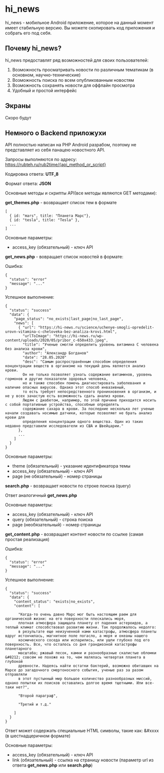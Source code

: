 # hi_news

hi_news - мобильное Android приложение, которое на данный момент имеет стабильную версию. Вы можете скопировать код приложения и собрать его под себя.

## Почему hi_news?

hi_news предоставлят ряд возможностей для своих пользователей:

1) Возможность просматривать новости по различным тематикам (в основном, научно-технические)
2) Возможность поиска по всем опубликованным новостям
3) Возможность сохранять новости для оффлайн просмотра
4) Удобный и простой интерфейс

## Экраны

Скоро будут

## Немного о Backend приложухи

API полностью написан на PHP Android разрабом, поэтому не представляет из себя панацею новостного API.

Запросы выполняются по адресу: https://rubteh.ru/rub2time/{api_method_or_script}

Кодировка ответа: **UTF_8**

Формат ответа: **JSON**

Основные методы и скрипты API(все методы являются GET методами):

**get_themes.php** - возвращает список тем в формате 

```
[
  { id: "mars", title: "Планета Марс"}, 
  { id: "tesla", title: "Tesla" },
  ...
] 
```

Основные параметры:
* access_key (обязательный) - ключ API


**get_news.php** - вовращает список новостей в формате: 

Ошибка:
```
{ 
  "status": "error"
  "message": "..."
}
```
Успешное выполнение:
```
{
  "status": "success"
  "data": {
    "page_status": "no_exists|last_page|no_last_page",
    "news": [
      { "url": "https://hi-news.ru/science/uchenye-smogli-opredelit-urovn-vitamina-c-cheloveka-bez-analiza-krovi.html",
        "urlToImage": "https://hi-news.ru/wp-content/uploads/2020/05/pribor_c-650x433.jpeg",
        "title": "Ученые смогли определить уровень витамина C человека без анализа крови",
        "author": "Александр Богданов"
        "date": "28.05.2020"
        "desc": "Самым распространённым способом определения концентрации веществ в организме на текущий день является анализ крови. 
        Он не только позволяет узнать содержание витаминов, уровень гормонов и другие показатели здоровья человека, 
        но и также способен помочь диагностировать заболевания и наличие опасных вирусов. Однако этот способ инвазивный, 
        то есть требует непосредственного проникновения в организм, и не у всех зачастую есть возможность сдать анализ крови. 
        Людям с диабетом, например, по этой причине приходится носить с собой портативные устройства, способные определять 
        содержание сахара в крови. За последние несколько лет ученые начали создавать носимые датчики, которые позволяют не брать анализ крови для 
        определения концентрации одного вещества. Один из таких недавно представили исследователи из США и Швейцарии."
      },
      ...
    ]
  }
}
```
Основные параметры:

* theme (обязательный) - указание идентификатора темы
* access_key (обязательный) - ключ API
* page (не обязательный) - номер страницы
 
 
**search.php** - возвращает новости по строке поиска (query)

Ответ аналогичный **get_news.php**

Основные параметры:
* access_key (обязательный) - ключ API
* query (обязательный) - строка поиска
* page (необязательный) - номер страницы

**get_content.php** - возвращает контент новости по ссылке (самая простая реализация)

Ошибка:
```
{ 
  "status": "error"
  "message": "..."
}
```
Успешное выполнение:
```
{
  "status": "success"
  "data": {
    "content_status": "exists|no_exists",
    "content": [
      
      "Когда-то очень давно Марс мог быть настоящим раем для органической жизни: на его поверхности плескались моря, 
      плотная атмосфера защищала планету от падения астероидов, а теплый климат способствовал развитию жизни. Так продолжалось недолго: 
      в результате еще неизученной нами катастрофы, атмосфера планеты вдруг истончилась, магнитное поле погасло, а моря и океаны нашего 
      космического соседа или испарились, или ушли глубоко под его поверхность. Все, что осталось со дня грандиозной катастрофы планетарного 
      масштаба; ржавый песок, камни и разнообразные скалистые обломки &#8212; совсем не похоже на то, чем являлась четвертая планета в глубокой 
      древности. Надеясь найти остатки бактерий, возможно обитавших на Марсе до загадочного смертоносного события, ученые раз за разом отправляли 
      в этот пустынный мир большое количество разнообразных миссий, однако попытки их поисков оставались долгое время тщетными. Или все-таки нет?",
      
      "Второй параграф",
      
      "Третий и т.д."
      
    ]
  }
}
```
Ответ может содержать специальные HTML символы, такие как: &#xxxx (в шестнадцеричном формате)

Основные параметры:
* access_key (обязательный) - ключ API
* link (обязательный) - ссылка на страницу новости (параметр url из ответа **get_news.php** или **search.php**)

